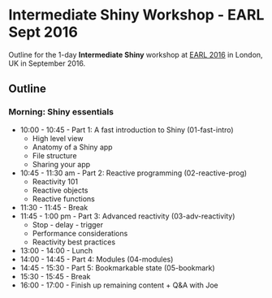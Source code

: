 # Intermediate Shiny Workshop - EARL Sept 2016

Outline for the 1-day **Intermediate Shiny** workshop at [EARL 2016](https://earlconf.com/london/) in London, UK in September 2016.

## Outline

### Morning: Shiny essentials

- 10:00 - 10:45 - Part 1: A fast introduction to Shiny (01-fast-intro)
	- High level view
	- Anatomy of a Shiny app
	- File structure
	- Sharing your app
- 10:45 - 11:30 am - Part 2: Reactive programming (02-reactive-prog)
	- Reactivity 101
	- Reactive objects
	- Reactive functions
- 11:30 - 11:45 - Break
- 11:45 - 1:00 pm - Part 3: Advanced reactivity (03-adv-reactivity)
	- Stop - delay - trigger
	- Performance considerations
	- Reactivity best practices
- 13:00 - 14:00 - Lunch
- 14:00 - 14:45 - Part 4: Modules (04-modules)
- 14:45 - 15:30 - Part 5: Bookmarkable state (05-bookmark)
- 15:30 - 15:45 - Break
- 16:00 - 17:00 - Finish up remaining content + Q&A with Joe